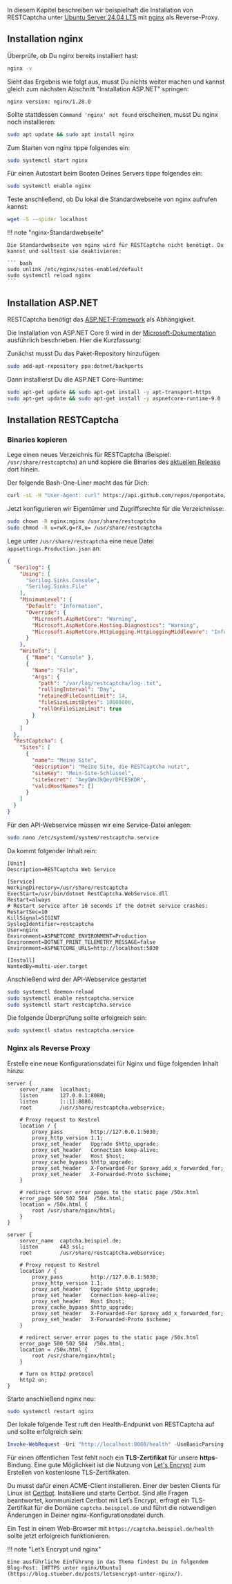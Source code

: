 In diesem Kapitel beschreiben wir beispielhaft die Installation von RESTCaptcha unter [Ubuntu Server 24.04 LTS](https://ubuntu.com/server) mit [nginx](https://nginx.org/) als Reverse-Proxy. 

## Installation nginx

Überprüfe, ob Du nginx bereits installiert hast:

``` bash
nginx -v
```

Sieht das Ergebnis wie folgt aus, musst Du nichts weiter machen und kannst gleich zum nächsten Abschnitt "Installation ASP\.NET" springen:

``` text
nginx version: nginx/1.28.0
```

Sollte stattdessen `Command 'nginx' not found` erscheinen, musst Du nginx noch installieren:

``` bash
sudo apt update && sudo apt install nginx
```

Zum Starten von nginx tippe folgendes ein:

``` bash
sudo systemctl start nginx
```

Für einen Autostart beim Booten Deines Servers tippe folgendes ein:

``` bash
sudo systemctl enable nginx
```

Teste anschließend, ob Du lokal die Standardwebseite von nginx aufrufen kannst:

``` bash
wget -S --spider localhost
``` 

!!! note "nginx-Standardwebseite"

    Die Standardwebseite von nginx wird für RESTCaptcha nicht benötigt. Du kannst und solltest sie deaktivieren:

    ``` bash
    sudo unlink /etc/nginx/sites-enabled/default
    sudo systemctl reload nginx
    ```

## Installation ASP\.NET

RESTCaptcha benötigt das [ASP\.NET-Framework](https://dotnet.microsoft.com/apps/aspnet) als Abhängigkeit.

Die Installation von ASP.NET Core 9 wird in der [Microsoft-Dokumentation](https://learn.microsoft.com/en-us/dotnet/core/install/linux-ubuntu-install?pivots=os-linux-ubuntu-2204&tabs=dotnet9) ausführlich beschrieben. Hier die Kurzfassung:

Zunächst musst Du das Paket-Repository hinzufügen:

``` bash
sudo add-apt-repository ppa:dotnet/backports
```

Dann installierst Du die ASP.NET Core-Runtime:

``` bash
sudo apt-get update && sudo apt-get install -y apt-transport-https 
sudo apt-get update && sudo apt-get install -y aspnetcore-runtime-9.0
```

## Installation RESTCaptcha

### Binaries kopieren

Lege einen neues Verzeichnis für RESTCaptcha (Beispiel: `/usr/share/restcaptcha`) an und kopiere die Binaries des [aktuellen Release](https://github.com/openpotato/restcaptcha/releases/latest) dort hinein. 

Der folgende Bash-One-Liner macht das für Dich:

``` bash
curl -sL -H "User-Agent: curl" https://api.github.com/repos/openpotato/restcaptcha/releases/latest | jq -r '.assets[] | select(.name | endswith(".zip")) | .browser_download_url' | head -n1 | xargs -I{} bash -c 'tmp=$(mktemp /tmp/restcaptcha.XXXX.zip); curl -L -H "User-Agent: curl" -o "$tmp" "{}"; sudo mkdir -p /usr/share/restcaptcha; sudo unzip -o "$tmp" -d /usr/share/restcaptcha; rm "$tmp"'
```

Jetzt konfigurieren wir Eigentümer und Zugriffsrechte für die Verzeichnisse:

``` bash
sudo chown -R nginx:nginx /usr/share/restcaptcha
sudo chmod -R u=rwX,g=rX,o= /usr/share/restcaptcha
```

Lege unter `/usr/share/restcaptcha` eine neue Datei `appsettings.Production.json` an:

``` json
{
  "Serilog": {
    "Using": [
      "Serilog.Sinks.Console",
      "Serilog.Sinks.File"
    ],
    "MinimumLevel": {
      "Default": "Information",
      "Override": {
        "Microsoft.AspNetCore": "Warning",
        "Microsoft.AspNetCore.Hosting.Diagnostics": "Warning",
        "Microsoft.AspNetCore.HttpLogging.HttpLoggingMiddleware": "Information"
      }
    },
    "WriteTo": [
      { "Name": "Console" },
      {
        "Name": "File",
        "Args": {
          "path": "/var/log/restcaptcha/log-.txt",
          "rollingInterval": "Day",
          "retainedFileCountLimit": 14,
          "fileSizeLimitBytes": 10000000,
          "rollOnFileSizeLimit": true
        }
      }
    ]
  },
  "RestCaptcha": {
    "Sites": [
      {
        "name": "Meine Site",
        "description": "Meine Site, die RESTCaptcha nutzt",
        "siteKey": "Mein-Site-Schlüssel",
        "siteSecret": "AeyGWx3kQeyrDFCE5KDR",
        "validHostNames": []
      }
    ]
  }
}
```

Für den API-Webservice müssen wir eine Service-Datei anlegen:

``` bash
sudo nano /etc/systemd/system/restcaptcha.service
```

Da kommt folgender Inhalt rein:

``` text
[Unit]
Description=RESTCaptcha Web Service

[Service]
WorkingDirectory=/usr/share/restcaptcha
ExecStart=/usr/bin/dotnet RestCaptcha.WebService.dll
Restart=always
# Restart service after 10 seconds if the dotnet service crashes:
RestartSec=10
KillSignal=SIGINT
SyslogIdentifier=restcaptcha
User=nginx
Environment=ASPNETCORE_ENVIRONMENT=Production
Environment=DOTNET_PRINT_TELEMETRY_MESSAGE=false
Environment=ASPNETCORE_URLS=http://localhost:5030

[Install]
WantedBy=multi-user.target
```

Anschließend wird der API-Webservice gestartet

``` bash
sudo systemctl daemon-reload
sudo systemctl enable restcaptcha.service
sudo systemctl start restcaptcha.service
```

Die folgende Überprüfung sollte erfolgreich sein:

``` bash
sudo systemctl status restcaptcha.service
```

### Nginx als Reverse Proxy

Erstelle eine neue Konfigurationsdatei für Nginx und füge folgenden Inhalt hinzu:

``` nginx
server {
    server_name  localhost;
    listen       127.0.0.1:8080;
    listen       [::1]:8080;
    root         /usr/share/restcaptcha.webservice;

    # Proxy request to Kestrel
    location / {
        proxy_pass         http://127.0.0.1:5030;
        proxy_http_version 1.1;
        proxy_set_header   Upgrade $http_upgrade;
        proxy_set_header   Connection keep-alive;
        proxy_set_header   Host $host;
        proxy_cache_bypass $http_upgrade;
        proxy_set_header   X-Forwarded-For $proxy_add_x_forwarded_for;
        proxy_set_header   X-Forwarded-Proto $scheme;
    }

    # redirect server error pages to the static page /50x.html
    error_page 500 502 504  /50x.html;
    location = /50x.html {
        root /usr/share/nginx/html;
    }
}

server {
    server_name  captcha.beispiel.de;
    listen       443 ssl; 
    root         /usr/share/restcaptcha.webservice;

    # Proxy request to Kestrel
    location / {
        proxy_pass         http://127.0.0.1:5030;
        proxy_http_version 1.1;
        proxy_set_header   Upgrade $http_upgrade;
        proxy_set_header   Connection keep-alive;
        proxy_set_header   Host $host;
        proxy_cache_bypass $http_upgrade;
        proxy_set_header   X-Forwarded-For $proxy_add_x_forwarded_for;
        proxy_set_header   X-Forwarded-Proto $scheme;
    }

    # redirect server error pages to the static page /50x.html
    error_page 500 502 504  /50x.html;
    location = /50x.html {
        root /usr/share/nginx/html;
    }

    # Turn on http2 protocol
    http2 on;
}
```

Starte anschließend nginx neu:

``` bash
sudo systemctl restart nginx
```

Der lokale folgende Test ruft den Health-Endpunkt von RESTCaptcha auf und sollte erfolgreich sein:

``` powershell
Invoke-WebRequest -Uri "http://localhost:8080/health" -UseBasicParsing
``` 

Für einen öffentlichen Test fehlt noch ein **TLS-Zertifikat** für unsere **https**-Bindung. Eine gute Möglichkeit ist die Nutzung von [Let's Encrypt](https://letsencrypt.org/) zum Erstellen von kostenlosne TLS-Zertifikaten. 

Du musst dafür einen ACME-Client installieren. Einer der besten Clients für Linux ist [Certbot](https://certbot.eff.org/). Installiere und starte Certbot. Sind alle Fragen beantwortet, kommuniziert Certbot mit Let’s Encrypt, erfragt ein TLS-Zertifikat für die Domäne `captcha.beispiel.de` und führt die notwendigen Änderungen in Deiner nginx-Konfigurationsdatei durch.

Ein Test in einem Web-Browser mit `https://captcha.beispiel.de/health` sollte jetzt erfolgreich funktionieren.

!!! note "Let’s Encrypt und nginx"

    Eine ausführliche Einführung in das Thema findest Du in folgendem Blog-Post: [HTTPS unter nginx/Ubuntu](https://blog.stueber.de/posts/letsencrypt-unter-nginx/).
